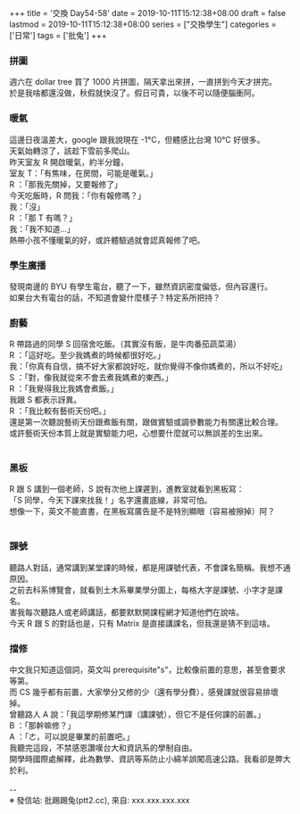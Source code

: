 +++
title = '交換 Day54-58'
date = 2019-10-11T15:12:38+08:00
draft = false
lastmod = 2019-10-11T15:12:38+08:00
series = ["交換學生"]
categories = ['日常']
tags = ['批兔']
+++
### 拼圖 
週六在 dollar tree 買了 1000 片拼圖，隔天拿出來拼，一直拼到今天才拼完。<br>
於是我啥都還沒做，秋假就快沒了。假日可貴，以後不可以隨便腦衝阿。<br>

### 暖氣 
這邊日夜溫差大，google 跟我說現在 -1°C，但體感比台灣 10°C 好很多。<br>
天氣始轉涼了，該趁下雪前多爬山。<br>
昨天室友 R 開啟暖氣，約半分鐘，<br>
室友 T：「有焦味，在房間，可能是暖氣。」<br>
R ：「那我先關掉，又要報修了」<br>
今天吃飯時，R 問我：「你有報修嗎？」<br>
我：「沒」<br>
R ：「那 T 有嗎？」<br>
我：「我不知道...」<br>
熱帶小孩不懂暖氣的好，或許體驗過就會認真報修了吧。<br>

### 學生廣播 
發現南邊的 BYU 有學生電台，聽了一下，雖然資訊密度偏低，但內容還行。<br>
如果台大有電台的話，不知道會變什麼樣子？特定系所把持？<br>

### 廚藝 
R 帶路過的同學 S 回宿舍吃飯。（其實沒有飯，是牛肉番茄蔬菜湯）<br>
R ：「這好吃。至少我媽煮的時候都很好吃。」<br>
我：「你真有自信，搞不好大家都說好吃，就你覺得不像你媽煮的，所以不好吃」<br>
S ：「對，像我就從來不會去煮我媽煮的東西。」<br>
R ：「我覺得我比我媽會煮飯。」<br>
我跟 S 都表示訝異。<br>
R ：「我比較有藝術天份吧。」<br>
還是第一次聽說藝術天份跟煮飯有關，跟做實驗或調參數能力有關還比較合理。<br>
或許藝術天份本質上就是實驗能力吧，心想要什麼就可以無誤差的生出來。<br>
<br>
### 黑板 
R 跟 S 講到一個老師，S 說有次他上課遲到，進教室就看到黑板寫：<br>
「S 同學，今天下課來找我！」名字還畫底線，非常可怕。<br>
想像一下，英文不能直書，在黑板寫廣告是不是特別顯眼（容易被擦掉）阿？<br>
<br>
### 課號 
聽路人對話，通常講到某堂課的時候，都是用課號代表，不會課名簡稱。我想不通原因。<br>
之前去科系博覽會，就看到土木系畢業學分圖上，每格大字是課號、小字才是課名。<br>
害我每次聽路人或老師講話，都要默默開課程網才知道他們在說啥。<br>
今天 R 跟 S 的對話也是，只有 Matrix 是直接講課名，但我還是猜不到這啥。<br>

### 擋修 
中文我只知道這個詞，英文叫 prerequisite"s"，比較像前置的意思，甚至會要求等第。<br>
而 CS 幾乎都有前置，大家學分又修的少（還有學分費），感覺課就很容易排壞掉。<br>
曾聽路人 A 說：「我這學期修某門課（講課號），但它不是任何課的前置。」<br>
B ：「那幹嘛修？」<br>
A ：「ㄜ，可以說是畢業的前置吧。」<br>
我聽完這段，不禁感恩讚嘆台大和資訊系的學制自由。<br>
開學時國際處解釋，此為數學、資訊等系防止小綿羊誤闖高速公路。我看卻是弊大於利。<br>
<br>
--<br>
※ 發信站: 批踢踢兔(ptt2.cc), 來自: xxx.xxx.xxx.xxx<br>

